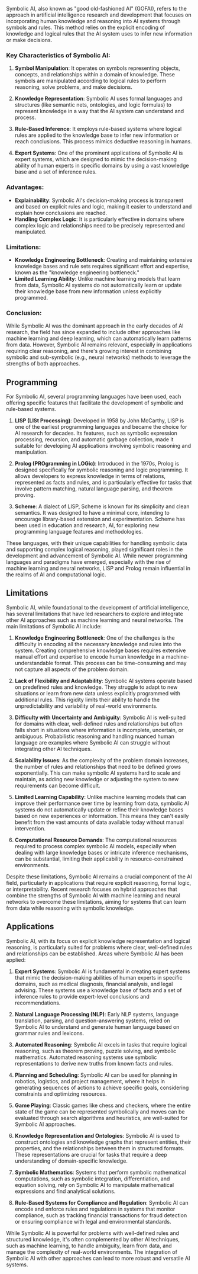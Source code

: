 Symbolic AI, also known as "good old-fashioned AI" (GOFAI), refers to the approach in artificial intelligence research and development that focuses on incorporating human knowledge and reasoning into AI systems through symbols and rules. This method relies on the explicit encoding of knowledge and logical rules that the AI system uses to infer new information or make decisions.

### Key Characteristics of Symbolic AI:

1. **Symbol Manipulation**: It operates on symbols representing objects, concepts, and relationships within a domain of knowledge. These symbols are manipulated according to logical rules to perform reasoning, solve problems, and make decisions.

2. **Knowledge Representation**: Symbolic AI uses formal languages and structures (like semantic nets, ontologies, and logic formulas) to represent knowledge in a way that the AI system can understand and process.

3. **Rule-Based Inference**: It employs rule-based systems where logical rules are applied to the knowledge base to infer new information or reach conclusions. This process mimics deductive reasoning in humans.

4. **Expert Systems**: One of the prominent applications of Symbolic AI is expert systems, which are designed to mimic the decision-making ability of human experts in specific domains by using a vast knowledge base and a set of inference rules.

### Advantages:

- **Explainability**: Symbolic AI's decision-making process is transparent and based on explicit rules and logic, making it easier to understand and explain how conclusions are reached.
- **Handling Complex Logic**: It is particularly effective in domains where complex logic and relationships need to be precisely represented and manipulated.

### Limitations:

- **Knowledge Engineering Bottleneck**: Creating and maintaining extensive knowledge bases and rule sets requires significant effort and expertise, known as the "knowledge engineering bottleneck."
- **Limited Learning Ability**: Unlike machine learning models that learn from data, Symbolic AI systems do not automatically learn or update their knowledge base from new information unless explicitly programmed.

### Conclusion:

While Symbolic AI was the dominant approach in the early decades of AI research, the field has since expanded to include other approaches like machine learning and deep learning, which can automatically learn patterns from data. However, Symbolic AI remains relevant, especially in applications requiring clear reasoning, and there's growing interest in combining symbolic and sub-symbolic (e.g., neural networks) methods to leverage the strengths of both approaches.

## Programming

For Symbolic AI, several programming languages have been used, each offering specific features that facilitate the development of symbolic and rule-based systems.

1. **LISP (LISt Processing)**: Developed in 1958 by John McCarthy, LISP is one of the earliest programming languages and became the choice for AI research for decades. Its features, such as symbolic expression processing, recursion, and automatic garbage collection, made it suitable for developing AI applications involving symbolic reasoning and manipulation.

2. **Prolog (PROgramming in LOGic)**: Introduced in the 1970s, Prolog is designed specifically for symbolic reasoning and logic programming. It allows developers to express knowledge in terms of relations, represented as facts and rules, and is particularly effective for tasks that involve pattern matching, natural language parsing, and theorem proving.

3. **Scheme**: A dialect of LISP, Scheme is known for its simplicity and clean semantics. It was designed to have a minimal core, intending to encourage library-based extension and experimentation. Scheme has been used in education and research, AI, for exploring new programming language features and methodologies.

These languages, with their unique capabilities for handling symbolic data and supporting complex logical reasoning, played significant roles in the development and advancement of Symbolic AI. While newer programming languages and paradigms have emerged, especially with the rise of machine learning and neural networks, LISP and Prolog remain influential in the realms of AI and computational logic.

## Limitations

Symbolic AI, while foundational to the development of artificial intelligence, has several limitations that have led researchers to explore and integrate other AI approaches such as machine learning and neural networks. The main limitations of Symbolic AI include:

1. **Knowledge Engineering Bottleneck**: One of the challenges is the difficulty in encoding all the necessary knowledge and rules into the system. Creating comprehensive knowledge bases requires extensive manual effort and expertise to encode human knowledge in a machine-understandable format. This process can be time-consuming and may not capture all aspects of the problem domain.

2. **Lack of Flexibility and Adaptability**: Symbolic AI systems operate based on predefined rules and knowledge. They struggle to adapt to new situations or learn from new data unless explicitly programmed with additional rules. This rigidity limits their ability to handle the unpredictability and variability of real-world environments.

3. **Difficulty with Uncertainty and Ambiguity**: Symbolic AI is well-suited for domains with clear, well-defined rules and relationships but often falls short in situations where information is incomplete, uncertain, or ambiguous. Probabilistic reasoning and handling nuanced human language are examples where Symbolic AI can struggle without integrating other AI techniques.

4. **Scalability Issues**: As the complexity of the problem domain increases, the number of rules and relationships that need to be defined grows exponentially. This can make symbolic AI systems hard to scale and maintain, as adding new knowledge or adjusting the system to new requirements can become difficult.

5. **Limited Learning Capability**: Unlike machine learning models that can improve their performance over time by learning from data, symbolic AI systems do not automatically update or refine their knowledge bases based on new experiences or information. This means they can't easily benefit from the vast amounts of data available today without manual intervention.

6. **Computational Resource Demands**: The computational resources required to process complex symbolic AI models, especially when dealing with large knowledge bases or intricate inference mechanisms, can be substantial, limiting their applicability in resource-constrained environments.

Despite these limitations, Symbolic AI remains a crucial component of the AI field, particularly in applications that require explicit reasoning, formal logic, or interpretability. Recent research focuses on hybrid approaches that combine the strengths of Symbolic AI with machine learning and neural networks to overcome these limitations, aiming for systems that can learn from data while reasoning with symbolic knowledge.

## Applications

Symbolic AI, with its focus on explicit knowledge representation and logical reasoning, is particularly suited for problems where clear, well-defined rules and relationships can be established. Areas where Symbolic AI has been applied:

1. **Expert Systems**: Symbolic AI is fundamental in creating expert systems that mimic the decision-making abilities of human experts in specific domains, such as medical diagnosis, financial analysis, and legal advising. These systems use a knowledge base of facts and a set of inference rules to provide expert-level conclusions and recommendations.

2. **Natural Language Processing (NLP)**: Early NLP systems, language translation, parsing, and question-answering systems, relied on Symbolic AI to understand and generate human language based on grammar rules and lexicons.

3. **Automated Reasoning**: Symbolic AI excels in tasks that require logical reasoning, such as theorem proving, puzzle solving, and symbolic mathematics. Automated reasoning systems use symbolic representations to derive new truths from known facts and rules.

4. **Planning and Scheduling**: Symbolic AI can be used for planning in robotics, logistics, and project management, where it helps in generating sequences of actions to achieve specific goals, considering constraints and optimizing resources.

5. **Game Playing**: Classic games like chess and checkers, where the entire state of the game can be represented symbolically and moves can be evaluated through search algorithms and heuristics, are well-suited for Symbolic AI approaches.

6. **Knowledge Representation and Ontologies**: Symbolic AI is used to construct ontologies and knowledge graphs that represent entities, their properties, and the relationships between them in structured formats. These representations are crucial for tasks that require a deep understanding of domain-specific knowledge.

7. **Symbolic Mathematics**: Systems that perform symbolic mathematical computations, such as symbolic integration, differentiation, and equation solving, rely on Symbolic AI to manipulate mathematical expressions and find analytical solutions.

8. **Rule-Based Systems for Compliance and Regulation**: Symbolic AI can encode and enforce rules and regulations in systems that monitor compliance, such as tracking financial transactions for fraud detection or ensuring compliance with legal and environmental standards.

While Symbolic AI is powerful for problems with well-defined rules and structured knowledge, it's often complemented by other AI techniques, such as machine learning, to handle ambiguity, learn from data, and manage the complexity of real-world environments. The integration of Symbolic AI with other approaches can lead to more robust and versatile AI systems.
